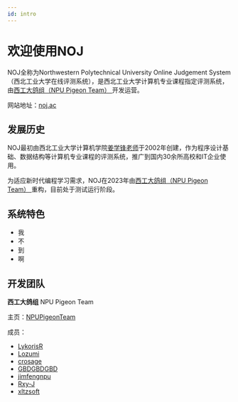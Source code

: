 ```yaml
---
id: intro
---
```

# 欢迎使用NOJ

NOJ全称为Northwestern Polytechnical University Online Judgement System（西北工业大学在线评测系统），是西北工业大学计算机专业课程指定评测系统，由[西工大鸽组（NPU Pigeon Team） ](https://github.com/NPUPigeonTeam)开发运营。

网站地址：[noj.ac](https://noj.ac)

## 发展历史

NOJ最初由西北工业大学计算机学院[姜学锋老师](https://teacher.nwpu.edu.cn/10jxf.html)于2002年创建，作为程序设计基础、数据结构等计算机专业课程的评测系统，推广到国内30余所高校和IT企业使用。

为适应新时代编程学习需求，NOJ在2023年由[西工大鸽组（NPU Pigeon Team） ](https://github.com/NPUPigeonTeam)重构，目前处于测试运行阶段。

## 系统特色

- 我
- 不
- 到
- 啊

## 开发团队

**西工大鸽组** NPU Pigeon Team

主页：[NPUPigeonTeam](https://github.com/NPUPigeonTeam)

成员：

- [LykorisR ](https://github.com/LykorisR)
- [Lozumi ](https://github.com/Lozumi)
- [crosage ](https://github.com/crosage)
- [GBDGBDGBD](https://github.com/GBDGBDGBD)
- [jimfengnpu](https://github.com/jimfengnpu)
- [Rxy-J](https://github.com/Rxy-J)
- [xltzsoft](https://github.com/xltzsoft)

